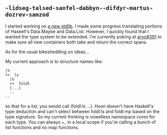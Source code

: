 ## `~lidseg-talsed-sanfel-dabbyn--difdyr-martus-dozrev-samzod`
I started working on [a new stdlib](https://github.com/eglaysher/arvo/blob/new-stdlib/lib/new-hoon.hoon). I made some progress translating portions of Haskell's Data.Maybe and Data.List. However, I quickly found that I wanted the type system to be extended. I'm currently poking at [arvo#391](https://github.com/urbit/arvo/issues/391) to make sure all new containers both take and return the correct spans.

As for the usual bikeshedding on ideas...

My current approach is to structure names like:

    |%
    ++  ls
      |%
      ++  foldl
      [...]
      --
    --

so that for a list, you would call (foldl:ls ...). Hoon doesn't have Haskell's type deduction and can't select between foldl:ls and foldl:mp based on the type signature. So my current thinking is vowelless namespace cores for each type. You can always `=,` in a local scope if you're calling a bunch of list functions and no map functions.